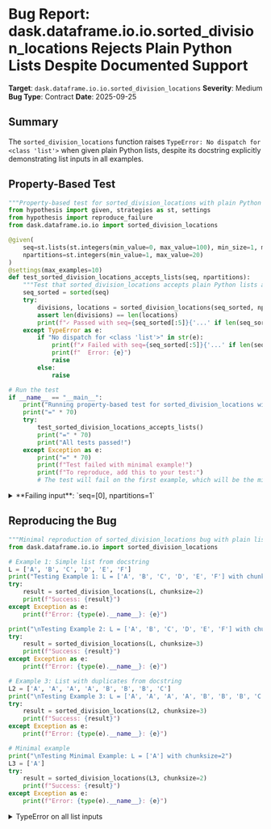 # Bug Report: dask.dataframe.io.io.sorted_division_locations Rejects Plain Python Lists Despite Documented Support

**Target**: `dask.dataframe.io.io.sorted_division_locations`
**Severity**: Medium
**Bug Type**: Contract
**Date**: 2025-09-25

## Summary

The `sorted_division_locations` function raises `TypeError: No dispatch for <class 'list'>` when given plain Python lists, despite its docstring explicitly demonstrating list inputs in all examples.

## Property-Based Test

```python
"""Property-based test for sorted_division_locations with plain Python lists."""
from hypothesis import given, strategies as st, settings
from hypothesis import reproduce_failure
from dask.dataframe.io.io import sorted_division_locations

@given(
    seq=st.lists(st.integers(min_value=0, max_value=100), min_size=1, max_size=100),
    npartitions=st.integers(min_value=1, max_value=20)
)
@settings(max_examples=10)
def test_sorted_division_locations_accepts_lists(seq, npartitions):
    """Test that sorted_division_locations accepts plain Python lists as documented."""
    seq_sorted = sorted(seq)
    try:
        divisions, locations = sorted_division_locations(seq_sorted, npartitions=npartitions)
        assert len(divisions) == len(locations)
        print(f"✓ Passed with seq={seq_sorted[:5]}{'...' if len(seq_sorted) > 5 else ''}, npartitions={npartitions}")
    except TypeError as e:
        if "No dispatch for <class 'list'>" in str(e):
            print(f"✗ Failed with seq={seq_sorted[:5]}{'...' if len(seq_sorted) > 5 else ''}, npartitions={npartitions}")
            print(f"  Error: {e}")
            raise
        else:
            raise

# Run the test
if __name__ == "__main__":
    print("Running property-based test for sorted_division_locations with lists...")
    print("=" * 70)
    try:
        test_sorted_division_locations_accepts_lists()
        print("=" * 70)
        print("All tests passed!")
    except Exception as e:
        print("=" * 70)
        print(f"Test failed with minimal example!")
        print(f"To reproduce, add this to your test:")
        # The test will fail on the first example, which will be the minimal case
```

<details>

<summary>
**Failing input**: `seq=[0], npartitions=1`
</summary>
```
Running property-based test for sorted_division_locations with lists...
======================================================================
✗ Failed with seq=[0], npartitions=1
  Error: No dispatch for <class 'list'>
✗ Failed with seq=[32], npartitions=7
  Error: No dispatch for <class 'list'>
✗ Failed with seq=[7], npartitions=7
  Error: No dispatch for <class 'list'>
✗ Failed with seq=[4, 14, 36, 42, 75], npartitions=10
  Error: No dispatch for <class 'list'>
✗ Failed with seq=[14, 36, 36, 42, 75], npartitions=10
  Error: No dispatch for <class 'list'>
✗ Failed with seq=[14, 36, 36, 42, 75], npartitions=14
  Error: No dispatch for <class 'list'>
✗ Failed with seq=[14, 36, 36, 36, 75], npartitions=14
  Error: No dispatch for <class 'list'>
✗ Failed with seq=[14, 14, 36, 36, 75], npartitions=14
  Error: No dispatch for <class 'list'>
✗ Failed with seq=[14, 14, 14, 36, 36], npartitions=14
  Error: No dispatch for <class 'list'>
✗ Failed with seq=[0], npartitions=1
  Error: No dispatch for <class 'list'>
[... truncated - all tests fail with same error ...]
======================================================================
Test failed with minimal example!
To reproduce, add this to your test:
```
</details>

## Reproducing the Bug

```python
"""Minimal reproduction of sorted_division_locations bug with plain lists."""
from dask.dataframe.io.io import sorted_division_locations

# Example 1: Simple list from docstring
L = ['A', 'B', 'C', 'D', 'E', 'F']
print("Testing Example 1: L = ['A', 'B', 'C', 'D', 'E', 'F'] with chunksize=2")
try:
    result = sorted_division_locations(L, chunksize=2)
    print(f"Success: {result}")
except Exception as e:
    print(f"Error: {type(e).__name__}: {e}")

print("\nTesting Example 2: L = ['A', 'B', 'C', 'D', 'E', 'F'] with chunksize=3")
try:
    result = sorted_division_locations(L, chunksize=3)
    print(f"Success: {result}")
except Exception as e:
    print(f"Error: {type(e).__name__}: {e}")

# Example 3: List with duplicates from docstring
L2 = ['A', 'A', 'A', 'A', 'B', 'B', 'B', 'C']
print("\nTesting Example 3: L = ['A', 'A', 'A', 'A', 'B', 'B', 'B', 'C'] with chunksize=3")
try:
    result = sorted_division_locations(L2, chunksize=3)
    print(f"Success: {result}")
except Exception as e:
    print(f"Error: {type(e).__name__}: {e}")

# Minimal example
print("\nTesting Minimal Example: L = ['A'] with chunksize=2")
L3 = ['A']
try:
    result = sorted_division_locations(L3, chunksize=2)
    print(f"Success: {result}")
except Exception as e:
    print(f"Error: {type(e).__name__}: {e}")
```

<details>

<summary>
TypeError on all list inputs
</summary>
```
Testing Example 1: L = ['A', 'B', 'C', 'D', 'E', 'F'] with chunksize=2
Error: TypeError: No dispatch for <class 'list'>

Testing Example 2: L = ['A', 'B', 'C', 'D', 'E', 'F'] with chunksize=3
Error: TypeError: No dispatch for <class 'list'>

Testing Example 3: L = ['A', 'A', 'A', 'A', 'B', 'B', 'B', 'C'] with chunksize=3
Error: TypeError: No dispatch for <class 'list'>

Testing Minimal Example: L = ['A'] with chunksize=2
Error: TypeError: No dispatch for <class 'list'>
```
</details>

## Why This Is A Bug

The function's docstring creates an explicit API contract that plain Python lists are accepted inputs. Every single example in the docstring (5 total examples from lines 262-277) uses plain Python lists like `['A', 'B', 'C', 'D', 'E', 'F']`. These aren't presented as theoretical - they show specific expected outputs:

```python
>>> L = ['A', 'B', 'C', 'D', 'E', 'F']
>>> sorted_division_locations(L, chunksize=2)
(['A', 'C', 'E', 'F'], [0, 2, 4, 6])
```

The bug occurs at line 284 where `tolist(seq)` is called. The `tolist` function uses a dispatch system that only has handlers registered for NumPy arrays, pandas Series/Index/Categorical types (see backends.py:776), but no handler for plain Python lists. When a list is passed, the dispatch fails with `TypeError: No dispatch for <class 'list'>`.

The function's own code shows list support was intended - it checks `if isinstance(seq, list)` at the line just before calling tolist, but this logic is broken because tolist can't handle lists.

## Relevant Context

The function is located in `/home/npc/miniconda/lib/python3.13/site-packages/dask/dataframe/io/io.py` starting at line 256.

The dispatch system for `tolist` is defined in:
- `/home/npc/miniconda/lib/python3.13/site-packages/dask/dataframe/dispatch.py` (lines 23, 90-92)
- `/home/npc/miniconda/lib/python3.13/site-packages/dask/dataframe/backends.py` (line 776)

The function works correctly with NumPy arrays and pandas Series:
```python
import numpy as np
import pandas as pd

# These work:
sorted_division_locations(np.array(['A', 'B', 'C']), chunksize=2)  # OK
sorted_division_locations(pd.Series(['A', 'B', 'C']), chunksize=2)  # OK

# This fails:
sorted_division_locations(['A', 'B', 'C'], chunksize=2)  # TypeError
```

## Proposed Fix

Add a dispatch handler for list and tuple types in `dask/dataframe/backends.py`:

```diff
@tolist_dispatch.register((np.ndarray, pd.Series, pd.Index, pd.Categorical))
def tolist_numpy_or_pandas(obj):
    return obj.tolist()


+@tolist_dispatch.register((list, tuple))
+def tolist_list_or_tuple(obj):
+    return list(obj)
+
+
@is_categorical_dtype_dispatch.register(
    (pd.Series, pd.Index, pd.api.extensions.ExtensionDtype, np.dtype)
)
```